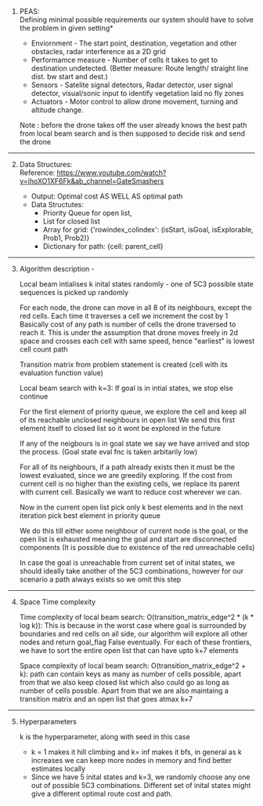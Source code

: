 
1. PEAS:
    <br>
    Defining minimal possible requirements our system should have to solve the problem in given setting*

    * Enviornment - The start point, destination, vegetation and other obstacles, radar interference as a 2D grid
    * Performamce measure - Number of cells it takes to get to destination undetected. (Better measure: Route length/ straight line dist. bw start and dest.)
    * Sensors - Satelite signal detectors, Radar detector, user signal detector, visual/sonic input to identify vegetation laid no fly zones
    * Actuators - Motor control to allow drone movement, turning and altitude change.

    Note : before the drone takes off the user already knows the best path from local beam search and is then supposed to decide risk and send
    the drone
-------------------------------------------------------------------------------------------------------------------------------------------
2. Data Structures:
    <br>
    Reference: https://www.youtube.com/watch?v=jhoXO1XF6Fk&ab_channel=GateSmashers

    * Output: Optimal cost AS WELL AS optimal path
    * Data Structutes: 
        * Priority Queue for open list,  
        * List for closed list
        * Array for grid: {'rowindex_colindex': (isStart, isGoal, isExplorable, Prob1, Prob2)}
        * Dictionary for path: {cell: parent_cell}

-------------------------------------------------------------------------------------------------------------------------------------------
3. Algorithm description - 

    Local beam intialises k inital states randomly - one of 5C3 possible state sequences is picked up randomly

    For each node, the drone can move in all 8 of its neighbours, except the red cells. Each time it traverses a cell we increment the cost by 1
    Basically cost of any path is number of cells the drone traversed to reach it. 
    This is under the assumption that drone moves freely in 2d space and crosses each cell with same speed, hence "earliest" is lowest cell count path

    Transition matrix from problem statement is created (cell with its evaluation function value)

    Local beam search with k=3:
    If goal is in intial states, we stop else continue

    For the first element of priority queue, we explore the cell and keep all of its reachable unclosed neighbours in open list
    We send this first element itself to closed list so it wont be explored in the future

    If any of the neigbours is in goal state we say we have arrived and stop the process. (Goal state eval fnc is taken arbitarily low)

    For all of its neighbours, if a path already exists then it must be the lowest evaluated, since we are greedily exploring.
    If the cost from current cell is no higher than the existing cells, we replace its parent with current cell.
    Basically we want to reduce cost wherever we can.

    Now in the current open list pick only k best elements and in the next iteration pick best element in priority queue

    We do this till either some neighbour of current node is the goal, or the open list is exhausted meaning the goal and start are disconnected components (It is possible due to existence of the red unreachable cells)

    In case the goal is unreachable from current set of inital states, we should ideally take another of the 5C3 combinations, however for our scenario a path always exists so we omit this step

-------------------------------------------------------------------------------------------------------------------------------------------

4. Space Time complexity

    Time complexity of local beam search: O(transition_matrix_edge^2 * (k * log k)):
    This is because in the worst case where goal is surrounded by boundaries and red cells on all side, our algorithm will explore all other nodes and return goal_flag False eventually. For each of these frontiers, we have to sort the entire open list that can have upto k+7 elements

    Space complexity of local beam search: O(transition_matrix_edge^2 +  k):
    path can contain keys as many as number of cells possible, apart from that we also keep closed list which also could go as long as number of cells possble. Apart from that we are also maintaing a transition matrix and an open list that goes atmax k+7 

--------------------------------------------------------------------------------------------------------------------

5. Hyperparameters

    k is the hyperparameter, along with seed in this case

    * k = 1 makes it hill climbing and k= inf makes it bfs, in general as k increases we can keep more nodes in memory and find better estimates locally
    * Since we have 5 inital states and k=3, we randomly choose any one out of possible 5C3 combinations. Different set of inital states might give a different optimal route cost and path.


